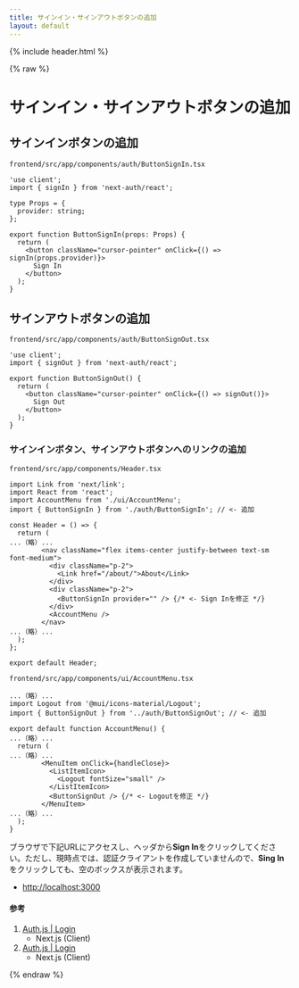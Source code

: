 ```yaml
---
title: サインイン・サインアウトボタンの追加
layout: default
---
```


{% include header.html %}

{% raw %}

# サインイン・サインアウトボタンの追加

## サインインボタンの追加
`frontend/src/app/components/auth/ButtonSignIn.tsx`
```tsx
'use client';
import { signIn } from 'next-auth/react';

type Props = {
  provider: string;
};

export function ButtonSignIn(props: Props) {
  return (
    <button className="cursor-pointer" onClick={() => signIn(props.provider)}>
      Sign In
    </button>
  );
}
```

## サインアウトボタンの追加
`frontend/src/app/components/auth/ButtonSignOut.tsx`
```tsx
'use client';
import { signOut } from 'next-auth/react';

export function ButtonSignOut() {
  return (
    <button className="cursor-pointer" onClick={() => signOut()}>
      Sign Out
    </button>
  );
}
```

### サインインボタン、サインアウトボタンへのリンクの追加
`frontend/src/app/components/Header.tsx`
```tsx
import Link from 'next/link';
import React from 'react';
import AccountMenu from './ui/AccountMenu';
import { ButtonSignIn } from './auth/ButtonSignIn'; // <- 追加

const Header = () => {
  return (
...（略）...
        <nav className="flex items-center justify-between text-sm font-medium">
          <div className="p-2">
            <Link href="/about/">About</Link>
          </div>
          <div className="p-2">
            <ButtonSignIn provider="" /> {/* <- Sign Inを修正 */}
          </div>
          <AccountMenu />
        </nav>
...（略）...
  );
};

export default Header;
```

`frontend/src/app/components/ui/AccountMenu.tsx`
```tsx
...（略）...
import Logout from '@mui/icons-material/Logout';
import { ButtonSignOut } from '../auth/ButtonSignOut'; // <- 追加

export default function AccountMenu() {
...（略）...
  return (
...（略）...
        <MenuItem onClick={handleClose}>
          <ListItemIcon>
            <Logout fontSize="small" />
          </ListItemIcon>
          <ButtonSignOut /> {/* <- Logoutを修正 */}
        </MenuItem>
...（略）...
  );
}
```

ブラウザで下記URLにアクセスし、ヘッダから**Sign In**をクリックしてください。ただし、現時点では、認証クライアントを作成していませんので、**Sing In**をクリックしても、空のボックスが表示されます。
- [http://localhost:3000](http://localhost:3000)

#### 参考
1. [Auth.js \| Login](https://authjs.dev/getting-started/session-management/login)
   - Next.js (Client)
1. [Auth.js \| Login](https://authjs.dev/getting-started/session-management/login#signout)
   - Next.js (Client)

{% endraw %}
